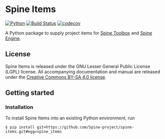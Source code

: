 # Spine Items

[![Python](https://img.shields.io/badge/python-3.6%20|%203.7-blue.svg)](https://www.python.org/downloads/release/python-360/)
[![Build Status](https://travis-ci.com/Spine-project/spine-items.svg?branch=master)](https://travis-ci.com/Spine-project/spine-items)
[![codecov](https://codecov.io/gh/Spine-project/spine-items/branch/master/graph/badge.svg)](https://codecov.io/gh/Spine-project/spine-items)

A Python package to supply project items for [Spine Toolbox](https://github.com/Spine-project/Spine-Toolbox) and [Spine Engine](https://github.com/Spine-project/spine-engine).

## License

Spine Items is released under the GNU Lesser General Public License (LGPL) license. All accompanying
documentation and manual are released under the [Creative Commons BY-SA 4.0 license](https://creativecommons.org/licenses/by-sa/4.0/).

## Getting started

### Installation

To install Spine Items into an existing Python environment, run

    $ pip install git+https://github.com/Spine-project/spine-items.git#egg=spine_items
